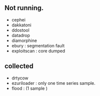 
## Not running.
- cephei
- dakkatoni
- ddostool
- datadrop
- diamorphine
- ebury : segmentation fault
- exploitscan : core dumped


## collected
- drtycow
- ezuriloader : only one time series sample.
- flood : (1 sample )
